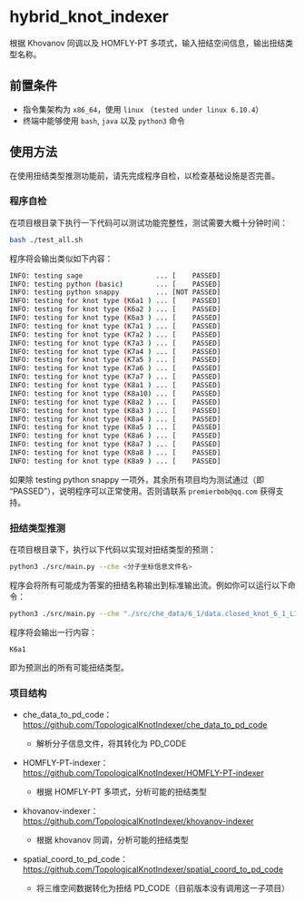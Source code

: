 # hybrid_knot_indexer
根据 Khovanov 同调以及 HOMFLY-PT 多项式，输入扭结空间信息，输出扭结类型名称。



## 前置条件

- 指令集架构为 `x86_64`，使用 `linux` （`tested under linux 6.10.4`）
- 终端中能够使用 `bash`, `java` 以及 `python3` 命令



## 使用方法

在使用扭结类型推测功能前，请先完成程序自检，以检查基础设施是否完善。

### 程序自检

在项目根目录下执行一下代码可以测试功能完整性，测试需要大概十分钟时间：

```bash
bash ./test_all.sh
```

程序将会输出类似如下内容：

```bash
INFO: testing sage                  ... [    PASSED]
INFO: testing python (basic)        ... [    PASSED]
INFO: testing python snappy         ... [NOT PASSED]
INFO: testing for knot type (K6a1 ) ... [    PASSED]
INFO: testing for knot type (K6a2 ) ... [    PASSED]
INFO: testing for knot type (K6a3 ) ... [    PASSED]
INFO: testing for knot type (K7a1 ) ... [    PASSED]
INFO: testing for knot type (K7a2 ) ... [    PASSED]
INFO: testing for knot type (K7a3 ) ... [    PASSED]
INFO: testing for knot type (K7a4 ) ... [    PASSED]
INFO: testing for knot type (K7a5 ) ... [    PASSED]
INFO: testing for knot type (K7a6 ) ... [    PASSED]
INFO: testing for knot type (K7a7 ) ... [    PASSED]
INFO: testing for knot type (K8a1 ) ... [    PASSED]
INFO: testing for knot type (K8a10) ... [    PASSED]
INFO: testing for knot type (K8a2 ) ... [    PASSED]
INFO: testing for knot type (K8a3 ) ... [    PASSED]
INFO: testing for knot type (K8a4 ) ... [    PASSED]
INFO: testing for knot type (K8a5 ) ... [    PASSED]
INFO: testing for knot type (K8a6 ) ... [    PASSED]
INFO: testing for knot type (K8a7 ) ... [    PASSED]
INFO: testing for knot type (K8a8 ) ... [    PASSED]
INFO: testing for knot type (K8a9 ) ... [    PASSED]
```

如果除 testing python snappy 一项外，其余所有项目均为测试通过（即 “PASSED”），说明程序可以正常使用。否则请联系 `premierbob@qq.com` 获得支持。

### 扭结类型推测

在项目根目录下，执行以下代码以实现对扭结类型的预测：

```bash
python3 ./src/main.py --che <分子坐标信息文件名>
```

程序会将所有可能成为答案的扭结名称输出到标准输出流。例如你可以运行以下命令：

```bash
python3 ./src/main.py --che "./src/che_data/6_1/data.closed_knot_6_1_L100_sample_1"
```

程序将会输出一行内容：

```
K6a1
```

即为预测出的所有可能扭结类型。



### 项目结构

- che_data_to_pd_code：https://github.com/TopologicalKnotIndexer/che_data_to_pd_code
  - 解析分子信息文件，将其转化为 PD_CODE
- HOMFLY-PT-indexer：https://github.com/TopologicalKnotIndexer/HOMFLY-PT-indexer
  - 根据 HOMFLY-PT 多项式，分析可能的扭结类型
- khovanov-indexer：https://github.com/TopologicalKnotIndexer/khovanov-indexer
  - 根据 khovanov 同调，分析可能的扭结类型

- spatial_coord_to_pd_code：https://github.com/TopologicalKnotIndexer/spatial_coord_to_pd_code
  - 将三维空间数据转化为扭结 PD_CODE（目前版本没有调用这一子项目）

